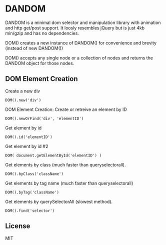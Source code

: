 DANDOM
=========

DANDOM is a minimal dom selector and manipulation library with animation and http get/post support. It loosly resembles jQuery but is just 4kb min/gzip and has no dependencies.

DOM() creates a new instance of DANDOM() for convenience and brevity (instead of new DANDOM())

DOM() accepts any single node or a collection of nodes and returns the DANDOM object for those nodes.

DOM Element Creation
-----------
Create a new div


``` DOM().new('div') ```


DOM Element Creation: Create or retreive an element by ID

``` DOM().newOrFind('div', 'elementID') ```


Get element by id 

``` DOM().id('elementID') ```


Get element by id #2

``` DOM( document.getElementById('elementID') ) ```


Get elements by class (much faster than queryselectorall).

``` DOM().byClass('className') ```


Get elements by tag name (much faster than queryselectorall)

``` DOM().byTag('className') ```


Get elements by querySelectorAll (slowest method).

``` DOM().find('selector') ```



License
-----------

MIT
